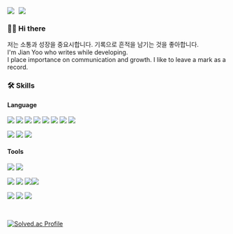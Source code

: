 
  <!-- Mail & Blog -->
  <div style="display: flex; align-items: center; gap: 10px;">
    <a href="mailto:(soiseaubleu@gmail.com)" target="_blank">
      <img src="https://img.shields.io/badge/gmail-EA4335?style=flat-square&logo=gmail&logoColor=white"/>
    </a>
    <a href="https://velog.io/@yoiseau_/series" target="_blank">
      <img src="https://img.shields.io/badge/Velog-20C997?style=flat-square&logo=velog&logoColor=white"/>
    </a>
  </div>

  <!-- Hello -->
  ### 👋🏻 Hi there
  저는 소통과 성장을 중요시합니다. 기록으로 흔적을 남기는 것을 좋아합니다. <br>
  I'm Jian Yoo who writes while developing. <br>
  I place importance on communication and growth. I like to leave a mark as a record.
  
  <!-- Skills -->
  ### 🛠️ Skills
  
  #### Language
  <img src="https://img.shields.io/badge/Python-3776AB?style=flat-square&logo=Python&logoColor=white"/> <img src="https://img.shields.io/badge/django-092E20?style=flat-square&logo=django&logoColor=white"/> <img src="https://img.shields.io/badge/postgresql-4169E1?style=flat-square&logo=postgresql&logoColor=white"/> <img src="https://img.shields.io/badge/dbeaver-382923?style=flat-square&logo=dbeaver&logoColor=white"/> <img src="https://img.shields.io/badge/amazonec2-FF9900?style=flat-square&logo=amazonec2&logoColor=white"/> <img src="https://img.shields.io/badge/Docker-2496ED?style=flat-square&logo=Docker&logoColor=white"/> <img src="https://img.shields.io/badge/gunicorn-499848?style=flat-square&logo=gunicorn&logoColor=white"> <img src="https://img.shields.io/badge/nginx-009639?style=flat-square&logo=nginx&logoColor=white">
  
  <img src="https://img.shields.io/badge/html5-E34F26?style=flat-square&logo=html5&logoColor=white"/> <img src="https://img.shields.io/badge/css3-1572B6?style=flat-square&logo=css3&logoColor=white"/> <img src="https://img.shields.io/badge/streamlit-FF4B4B?style=flat-square&logo=streamlit&logoColor=white"/>
  
  
  #### Tools
  <img src="https://img.shields.io/badge/Visual Studio Code-007ACC?style=flat-square&logo=Visual Studio Code&logoColor=white"/> <img src="https://img.shields.io/badge/Postman-FF6C37?style=flat-square&logo=Postman&logoColor=white"/>
  
  <img src="https://img.shields.io/badge/Git-F05032?style=flat-square&logo=git&logoColor=white"/> <img src="https://img.shields.io/badge/slack-4A154B?style=flat-square&logo=slack&logoColor=white"/> <img src="https://img.shields.io/badge/notion-000000?style=flat-square&logo=notion&logoColor=white"/><img src="https://img.shields.io/badge/figma-F24E1E?style=flat-square&logo=figma&logoColor=white"/>
  
  <img src="https://img.shields.io/badge/Adobe Photoshop-31A8FF?style=flat-square&logo=Adobe Photoshop&logoColor=white"/> <img src="https://img.shields.io/badge/Adobe Illustrator-FF9A00?style=flat-square&logo=Adobe Illustrator&logoColor=white"/> <img src="https://img.shields.io/badge/Adobe Premiere Pro-9999FF?style=flat-square&logo=Adobe Premiere Pro&logoColor=white"/>
</div>

<br>

  <!-- Git status 
  ![GitHub stats](https://github-readme-stats.vercel.app/api?username=anjiyoo&show_icons=true&theme=dark) -->
  
  <!-- boj -->
  [![Solved.ac Profile](http://mazassumnida.wtf/api/v2/generate_badge?boj=soiseaubleu)](https://solved.ac/soiseaubleu/)

